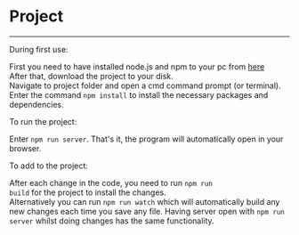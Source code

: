 # Project
----------------------------------------------------
During first use:

First you need to have installed node.js and npm to your pc from <a href="https://nodejs.org/en/">here</a>  
After that, download the project to your disk.  
Navigate to project folder and open a cmd command prompt (or terminal).  
Enter the command <code>npm install</code> to install the necessary packages and dependencies.

To run the project:

Enter <code>npm run server</code>. That's it, the program will automatically open in your browser.   

To add to the project:

After each change in the code, you need to run <code>npm run build</code> for the project to install the changes.  
Alternatively you can run <code>npm run watch</code> which will automatically build any new changes each time you save any file.
Having server open with <code>npm run server</code> whilst doing changes has the same functionality.